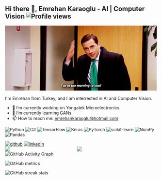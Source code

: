 ## Hi there 👋, Emrehan Karaoglu - AI | Computer Vision                                       ![Profile views](https://gpvc.arturio.dev/emrehankaraoglu)  
![AI | Computer Vision](https://github.com/emrehankaraoglu/emrehankaraoglu/blob/main/ms.gif)

I'm Emrehan from Turkey, and I am interrested in AI and Computer Vision.

- 🔭 I’m currently working on  Yongatek Microelectronics 
- 🌱 I’m currently learning GANs 
- 📫 How to reach me: emrehankaraoglu@hotmail.com 

![Python](https://img.shields.io/badge/python-3670A0?style=for-the-badge&logo=python&logoColor=ffdd54)
<img alt="C#" src="https://img.shields.io/badge/c%23-%23239120.svg?style=for-the-badge&logo=c-sharp&logoColor=white" />
![TensorFlow](https://img.shields.io/badge/TensorFlow-%23FF6F00.svg?style=for-the-badge&logo=TensorFlow&logoColor=white)
![Keras](https://img.shields.io/badge/Keras-%23D00000.svg?style=for-the-badge&logo=Keras&logoColor=white)
![PyTorch](https://img.shields.io/badge/PyTorch-%23EE4C2C.svg?style=for-the-badge&logo=PyTorch&logoColor=white)
![scikit-learn](https://img.shields.io/badge/scikit--learn-%23F7931E.svg?style=for-the-badge&logo=scikit-learn&logoColor=white)
![NumPy](https://img.shields.io/badge/numpy-%23013243.svg?style=for-the-badge&logo=numpy&logoColor=white)
![Pandas](https://img.shields.io/badge/pandas-%23150458.svg?style=for-the-badge&logo=pandas&logoColor=white)
  
[<img src='https://cdn.jsdelivr.net/npm/simple-icons@3.0.1/icons/github.svg' alt='github' height='40'>](https://github.com/emrehankaraoglu)  [<img src='https://cdn.jsdelivr.net/npm/simple-icons@3.0.1/icons/linkedin.svg' alt='linkedin' height='40'>](https://www.linkedin.com/in/emrehankaraoglu/)  
<img align="left" width="47%" src="https://github-readme-stats.vercel.app/api?username=emrehankaraoglu&show_icons=true&theme=radical" />
<img align="left" width="47%" src="https://github-readme-stats.vercel.app/api/top-langs/?username=emrehankaraoglu&layout=compact" />

![GitHub Activity Graph](https://activity-graph.herokuapp.com/graph?username=emrehankaraoglu)  


![GitHub metrics](https://metrics.lecoq.io/emrehankaraoglu)  

![GitHub streak stats](https://github-readme-streak-stats.herokuapp.com/?user=emrehankaraoglu)  


